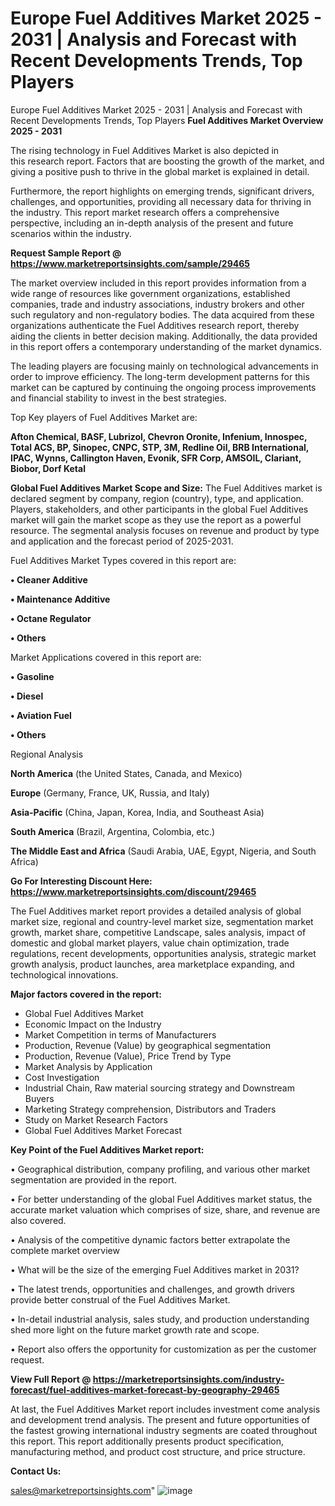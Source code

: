 # Europe Fuel Additives Market 2025 - 2031 | Analysis and Forecast with Recent Developments Trends, Top Players
Europe Fuel Additives Market 2025 - 2031 | Analysis and Forecast with Recent Developments Trends, Top Players
<Strong> Fuel Additives Market Overview 2025 - 2031</strong>

The rising technology in Fuel Additives Market is also depicted in this research report. Factors that are boosting the growth of the market, and giving a positive push to thrive in the global market is explained in detail.

Furthermore, the report highlights on emerging trends, significant drivers, challenges, and opportunities, providing all necessary data for thriving in the industry. This report market research offers a comprehensive perspective, including an in-depth analysis of the present and future scenarios within the industry.

<strong>Request Sample Report @ <a href=https://www.marketreportsinsights.com/sample/29465>https://www.marketreportsinsights.com/sample/29465</a></strong>

The market overview included in this report provides information from a wide range of resources like government organizations, established companies, trade and industry associations, industry brokers and other such regulatory and non-regulatory bodies. The data acquired from these organizations authenticate the Fuel Additives research report, thereby aiding the clients in better decision making. Additionally, the data provided in this report offers a contemporary understanding of the market dynamics.

The leading players are focusing mainly on technological advancements in order to improve efficiency. The long-term development patterns for this market can be captured by continuing the ongoing process improvements and financial stability to invest in the best strategies.

Top Key players of Fuel Additives Market are:

<strong>Afton Chemical, BASF, Lubrizol, Chevron Oronite, Infenium, Innospec, Total ACS, BP, Sinopec, CNPC, STP, 3M, Redline Oil, BRB International, IPAC, Wynns, Callington Haven, Evonik, SFR Corp, AMSOIL, Clariant, Biobor, Dorf Ketal</strong>

<strong><b>Global Fuel Additives Market Scope and Size:</b></strong>
The Fuel Additives market is declared segment by company, region (country), type, and application. Players, stakeholders, and other participants in the global Fuel Additives market will gain the market scope as they use the report as a powerful resource. The segmental analysis focuses on revenue and product by type and application and the forecast period of 2025-2031.

Fuel Additives Market Types covered in this report are:

<strong>• Cleaner Additive

• Maintenance Additive

• Octane Regulator

• Others</strong>

Market Applications covered in this report are:

<strong>• Gasoline

• Diesel

• Aviation Fuel

• Others</strong> 

Regional Analysis

<strong>North America</strong> (the United States, Canada, and Mexico)

<strong>Europe</strong> (Germany, France, UK, Russia, and Italy)

<strong>Asia-Pacific</strong> (China, Japan, Korea, India, and Southeast Asia)

<strong>South America</strong> (Brazil, Argentina, Colombia, etc.)

<strong>The Middle East and Africa</strong> (Saudi Arabia, UAE, Egypt, Nigeria, and South Africa)

<strong>Go For Interesting Discount Here: <a href=https://www.marketreportsinsights.com/discount/29465>https://www.marketreportsinsights.com/discount/29465</a></strong>

The Fuel Additives market report provides a detailed analysis of global market size, regional and country-level market size, segmentation market growth, market share, competitive Landscape, sales analysis, impact of domestic and global market players, value chain optimization, trade regulations, recent developments, opportunities analysis, strategic market growth analysis, product launches, area marketplace expanding, and technological innovations.

<strong><b>Major factors covered in the report:</b></strong>
<ul>
  <li>Global Fuel Additives Market </li>
  <li>Economic Impact on the Industry</li>
  <li>Market Competition in terms of Manufacturers</li>
  <li>Production, Revenue (Value) by geographical segmentation</li>
  <li>Production, Revenue (Value), Price Trend by Type</li>
  <li>Market Analysis by Application</li>
  <li>Cost Investigation</li>
  <li>Industrial Chain, Raw material sourcing strategy and Downstream Buyers</li>
  <li>Marketing Strategy comprehension, Distributors and Traders</li>
  <li>Study on Market Research Factors</li>
  <li>Global Fuel Additives Market Forecast</li>
</ul>

<strong><b>Key Point of the Fuel Additives Market report:</b></strong>

• Geographical distribution, company profiling, and various other market segmentation are provided in the report.

• For better understanding of the global Fuel Additives market status, the accurate market valuation which comprises of size, share, and revenue are also covered.

• Analysis of the competitive dynamic factors better extrapolate the complete market overview

• What will be the size of the emerging Fuel Additives market in 2031?

• The latest trends, opportunities and challenges, and growth drivers provide better construal of the Fuel Additives Market.

• In-detail industrial analysis, sales study, and production understanding shed more light on the future market growth rate and scope.

• Report also offers the opportunity for customization as per the customer request.

<strong><b>View Full Report @ <a href=https://marketreportsinsights.com/industry-forecast/fuel-additives-market-forecast-by-geography-29465>https://marketreportsinsights.com/industry-forecast/fuel-additives-market-forecast-by-geography-29465</a></b></strong>


At last, the Fuel Additives Market report includes investment come analysis and development trend analysis. The present and future opportunities of the fastest growing international industry segments are coated throughout this report. This report additionally presents product specification, manufacturing method, and product cost structure, and price structure.

<strong>Contact Us:</strong>

sales@marketreportsinsights.com"
![image](https://github.com/user-attachments/assets/24fc1356-c0db-4651-bcd5-f472149bc705)
